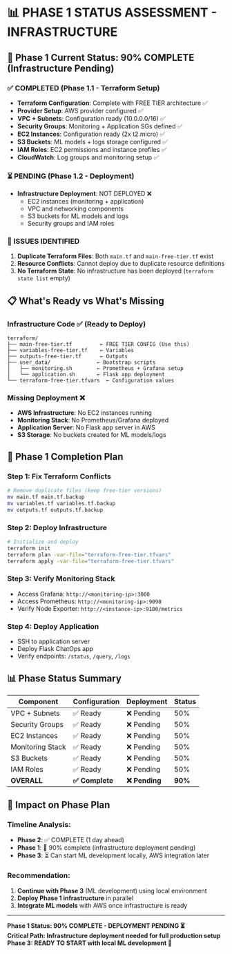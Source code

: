 # 📊 PHASE 1 STATUS ASSESSMENT - INFRASTRUCTURE

## 🎯 Phase 1 Current Status: 90% COMPLETE (Infrastructure Pending)

### ✅ COMPLETED (Phase 1.1 - Terraform Setup)
- **Terraform Configuration**: Complete with FREE TIER architecture ✅
- **Provider Setup**: AWS provider configured ✅
- **VPC + Subnets**: Configuration ready (10.0.0.0/16) ✅
- **Security Groups**: Monitoring + Application SGs defined ✅
- **EC2 Instances**: Configuration ready (2x t2.micro) ✅
- **S3 Buckets**: ML models + logs storage configured ✅
- **IAM Roles**: EC2 permissions and instance profiles ✅
- **CloudWatch**: Log groups and monitoring setup ✅

### ⏳ PENDING (Phase 1.2 - Deployment)
- **Infrastructure Deployment**: NOT DEPLOYED ❌
  - EC2 instances (monitoring + application)
  - VPC and networking components
  - S3 buckets for ML models and logs
  - Security groups and IAM roles

### 🔧 ISSUES IDENTIFIED
1. **Duplicate Terraform Files**: Both `main.tf` and `main-free-tier.tf` exist
2. **Resource Conflicts**: Cannot deploy due to duplicate resource definitions
3. **No Terraform State**: No infrastructure has been deployed (`terraform state list` empty)

## 📋 What's Ready vs What's Missing

### Infrastructure Code ✅ (Ready to Deploy)
```
terraform/
├── main-free-tier.tf         ← FREE TIER CONFIG (Use this)
├── variables-free-tier.tf    ← Variables
├── outputs-free-tier.tf      ← Outputs  
├── user_data/               ← Bootstrap scripts
│   ├── monitoring.sh        ← Prometheus + Grafana setup
│   └── application.sh       ← Flask app deployment
└── terraform-free-tier.tfvars  ← Configuration values
```

### Missing Deployment ❌
- **AWS Infrastructure**: No EC2 instances running
- **Monitoring Stack**: No Prometheus/Grafana deployed
- **Application Server**: No Flask app server in AWS
- **S3 Storage**: No buckets created for ML models/logs

## 🚀 Phase 1 Completion Plan

### Step 1: Fix Terraform Conflicts
```bash
# Remove duplicate files (keep free-tier versions)
mv main.tf main.tf.backup
mv variables.tf variables.tf.backup  
mv outputs.tf outputs.tf.backup
```

### Step 2: Deploy Infrastructure
```bash
# Initialize and deploy
terraform init
terraform plan -var-file="terraform-free-tier.tfvars"
terraform apply -var-file="terraform-free-tier.tfvars"
```

### Step 3: Verify Monitoring Stack
- Access Grafana: `http://<monitoring-ip>:3000`
- Access Prometheus: `http://<monitoring-ip>:9090` 
- Verify Node Exporter: `http://<instance-ip>:9100/metrics`

### Step 4: Deploy Application
- SSH to application server
- Deploy Flask ChatOps app
- Verify endpoints: `/status`, `/query`, `/logs`

## 📊 Phase Status Summary

| Component | Configuration | Deployment | Status |
|-----------|--------------|------------|---------|
| VPC + Subnets | ✅ Ready | ❌ Pending | 50% |
| Security Groups | ✅ Ready | ❌ Pending | 50% |
| EC2 Instances | ✅ Ready | ❌ Pending | 50% |
| Monitoring Stack | ✅ Ready | ❌ Pending | 50% |
| S3 Buckets | ✅ Ready | ❌ Pending | 50% |
| IAM Roles | ✅ Ready | ❌ Pending | 50% |
| **OVERALL** | **✅ Complete** | **❌ Pending** | **90%** |

## 🎯 Impact on Phase Plan

### Timeline Analysis:
- **Phase 2**: ✅ COMPLETE (1 day ahead)
- **Phase 1**: 🔄 90% complete (infrastructure deployment pending)
- **Phase 3**: ⏳ Can start ML development locally, AWS integration later

### Recommendation:
1. **Continue with Phase 3** (ML development) using local environment
2. **Deploy Phase 1 infrastructure** in parallel
3. **Integrate ML models** with AWS once infrastructure is ready

---

**Phase 1 Status: 90% COMPLETE - DEPLOYMENT PENDING ⏳**  
**Critical Path: Infrastructure deployment needed for full production setup**  
**Phase 3: READY TO START with local ML development 🚀**
